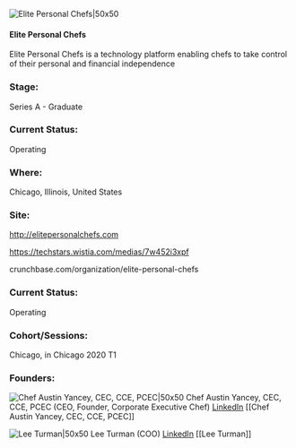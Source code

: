 

![Elite Personal Chefs|50x50](https://apimg.techstars.com/connect/images/image_files/5e2b1931a36c11304f000136/original/epc_final_logo_square.jpg)

#### Elite Personal Chefs
Elite Personal Chefs is a technology platform enabling chefs to take control of their personal and financial independence

### Stage: 
Series A - Graduate 

### Current Status: 
Operating

### Where:
Chicago, Illinois, United States

### Site:
http://elitepersonalchefs.com

https://techstars.wistia.com/medias/7w452i3xpf

crunchbase.com/organization/elite-personal-chefs

### Current Status: 
Operating

### Cohort/Sessions: 
Chicago, in Chicago 2020 T1

### Founders: 

![Chef Austin Yancey, CEC, CCE, PCEC|50x50](https://apimg.techstars.com/connect/images/image_files/5e0f98eca36c1120460000ec/original/YanceyPicture.jpg) Chef Austin Yancey, CEC, CCE, PCEC (CEO, Founder, Corporate Executive Chef) [LinkedIn](https://linkedin.com/in/austin-yancey-cec-cce-pcec-19a85b18) [[Chef Austin Yancey, CEC, CCE, PCEC]]

![Lee Turman|50x50](https://apimg.techstars.com/connect/images/image_files/5e2b3a7134a60d7d79000101/original/LeeTurman-headshot-outdoors-glasses-smallcrop.jpg) Lee Turman (COO) [LinkedIn](https://linkedin.com/in/leeturman) [[Lee Turman]]


